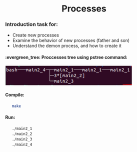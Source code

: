 <h1 align = "center" > Processes </h1>

<h3> Introduction task for:</h3>

* Create new processes
* Examine the behavior of new processes (father and son)
* Understand the demon process, and how to create it



<h4> :evergreen_tree: Proccesses tree using pstree command: </h4>


![alt text](https://github.com/OfirOvadia96/Operation-systems/blob/master/proccess_tree.PNG?raw=true)



<h4> Compile: </h4>

```sh
   make
```

<h4> Run: </h4>

```sh
   ./main2_1
   ./main2_2
   ./main2_3
   ./main2_4
```
